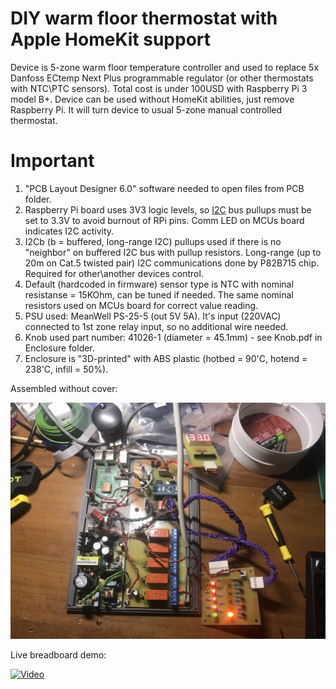 # DIY warm floor thermostat with Apple HomeKit support

Device is 5-zone warm floor temperature controller and used to replace 5x Danfoss ECtemp Next Plus programmable regulator (or other thermostats with NTC\PTC sensors).
Total cost is under 100USD with Raspberry Pi 3 model B+.
Device can be used without HomeKit abilities, just remove Raspberry Pi. It will turn device to usual 5-zone manual controlled thermostat.

# Important

1. "PCB Layout Designer 6.0" software needed to open files from PCB folder.
2. Raspberry Pi board uses 3V3 logic levels, so [I2C](https://en.wikipedia.org/wiki/I2C) bus pullups must be set to 3.3V to avoid burnout of RPi pins. Comm LED on MCUs board indicates I2C activity.
3. I2Cb (b = buffered, long-range I2C) pullups used if there is no "neighbor" on buffered I2C bus with pullup resistors. Long-range (up to 20m on Cat.5 twisted pair) I2C communications done by P82B715 chip. Required for other\another devices control.
4. Default (hardcoded in firmware) sensor type is NTC with nominal resistanse = 15KOhm, can be tuned if needed. The same nominal resistors used on MCUs board for correct value reading.
5. PSU used: MeanWell PS-25-5 (out 5V 5A). It's input (220VAC) connected to 1st zone relay input, so no additional wire needed.
6. Knob used part number: 41026-1 (diameter = 45.1mm) -  see Knob.pdf in Enclosure folder.
7. Enclosure is "3D-printed" with ABS plastic (hotbed = 90'C, hotend = 238'C, infill = 50%).

Assembled without cover:

<img src="https://github.com/perdidor/homebridge-diy-warmfloorcontroller/blob/master/Photos/IMG_4547.JPG" width="auto">

Live breadboard demo:

[![Video](http://img.youtube.com/vi/IP8oJ3PyP9c/0.jpg)](https://www.youtube.com/watch?v=IP8oJ3PyP9c)
